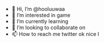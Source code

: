 - 👋 Hi, I’m @hooluuwaa
- 👀 I’m interested in game
- 🌱 I’m currently learning 
- 💞️ I’m looking to collaborate on 
- 📫 How to reach me twitter ok
nice I
<!---
hooluuwaa/hooluuwaa is a ✨ special ✨ repository because its `README.md` (this file) appears on your GitHub profile.
You can click the Preview link to take a look at your changes.
--->
